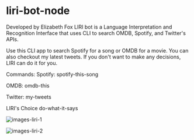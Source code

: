 # liri-bot-node

Developed by Elizabeth Fox
LIRI bot is a Language Interpretation and Recognition Interface that uses CLI to search OMDB, Spotify, and Twitter's APIs.

Use this CLI app to search Spotify for a song or OMDB for a movie. You can also checkout my latest tweets.
If you don't want to make any decisions, LIRI can do it for you.

Commands:
Spotify:
spotify-this-song <insert song name>

OMDB:
omdb-this <insert movie name>

Twitter:
my-tweets

LIRI's Choice
do-what-it-says

![images-liri-1](https://user-images.githubusercontent.com/32913276/39076882-2901a33c-44cc-11e8-9109-c9a9c31e0213.png)

![images-liri-2](https://user-images.githubusercontent.com/32913276/39076905-3d4b149a-44cc-11e8-956f-1d587dfd4fd4.png)
